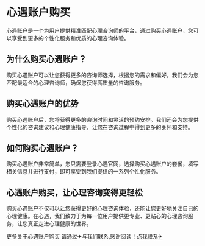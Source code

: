 # 心遇账户购买

心遇账户是一个为用户提供精准匹配心理咨询师的平台，通过购买心遇账户，您可以享受到更多的个性化服务和优质的心理咨询体验。

## 为什么购买心遇账户？

购买心遇账户可以让您获得更多的咨询师选择，根据您的需求和偏好，我们会为您匹配最适合的心理咨询师，确保您获得高质量的咨询服务。

## 购买心遇账户的优势

购买心遇账户后，您将获得更多的咨询时间和灵活的预约安排。我们还会为您提供个性化的咨询建议和心理健康指导，让您在咨询过程中得到更多的关怀和支持。

## 如何购买心遇账户？

购买心遇账户非常简单，您只需要登录心遇官网，选择购买心遇账户的套餐，填写相关信息并进行支付，即可享受到我们提供的一系列个性化服务。

## 心遇账户购买，让心理咨询变得更轻松

购买心遇账户不仅可以让您获得更好的心理咨询体验，还能让您更好地关注自己的心理健康。在心遇，我们致力于为每一位用户提供更专业、更贴心的心理咨询服务，让您真正走进心理健康的世界。

更多关于心遇账户购买 请通过✈与我们联系,感谢阅读！[点我联系✈](https://www.k02.cc)